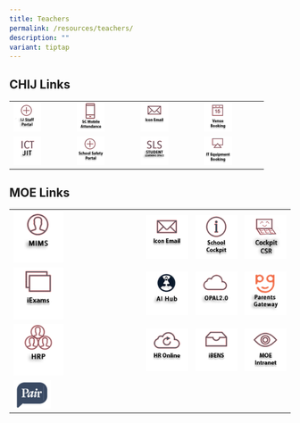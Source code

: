 ```yaml
---
title: Teachers
permalink: /resources/teachers/
description: ""
variant: tiptap
---
```

<h2>CHIJ Links</h2>
<table style="minWidth: 100px">
<colgroup>
<col>
<col>
<col>
<col>
</colgroup>
<tbody>
<tr>
<td rowspan="1" colspan="1">
<div class="isomer-image-wrapper">
<img style="width:50%" height="auto" width="100%" src="/images/IconTr/ijStaffPortal.png">
</div>
</td>
<td rowspan="1" colspan="1">
<div class="isomer-image-wrapper">
<img style="width:50%" height="auto" width="100%" src="/images/IconTr/SCMobileAttendance.png">
</div>
</td>
<td rowspan="1" colspan="1">
<div class="isomer-image-wrapper">
<img style="width:50%" height="auto" width="100%" src="/images/IconTr/iconemail_ver2.png">
</div>
</td>
<td rowspan="1" colspan="1">
<div class="isomer-image-wrapper">
<img style="width:50%" height="auto" width="100%" src="/images/IconTr/VenueBooking.png">
</div>
</td>
</tr>
<tr>
<td rowspan="1" colspan="1">
<div class="isomer-image-wrapper">
<img style="width:50%" height="auto" width="100%" src="/images/IconTr/ICTJIT.png">
</div>
</td>
<td rowspan="1" colspan="1">
<div class="isomer-image-wrapper">
<img style="width:50%" height="auto" width="100%" src="/images/IconTr/safetyPortal_ver2.png">
</div>
</td>
<td rowspan="1" colspan="1">
<div class="isomer-image-wrapper">
<img style="width:50%" height="auto" width="100%" src="/images/IconTr/SLS.png">
</div>
</td>
<td rowspan="1" colspan="1">
<div class="isomer-image-wrapper">
<img style="width:50%" height="auto" width="100%" src="/images/IconTr/ITEquipment_ver2.png">
</div>
</td>
</tr>
</tbody>
</table>
<h2>MOE Links</h2>
<table style="minWidth: 100px">
<colgroup>
<col>
<col>
<col>
<col>
</colgroup>
<tbody>
<tr>
<td rowspan="1" colspan="1"><a class="isomer-image-wrapper" href="https://idp.mims.moe.gov.sg/nidp/saml2/sso"><img style="width: 40%;" height="auto" width="100%" alt="" src="/images/IconTr/MIMS.png"></a>
</td>
<td rowspan="1" colspan="1"><a class="isomer-image-wrapper" href="https://workspace.google.com/dashboard"><img style="width: 100%" height="auto" width="100%" alt="" src="/images/IconTr/iconemail_ver2.png"></a>
</td>
<td rowspan="1" colspan="1"><a class="isomer-image-wrapper" href="https://schoolcockpit.moe.gov.sg/"><img style="width: 100%;" height="auto" width="100%" src="/images/IconTr/SchoolCockpit.png"></a>
</td>
<td rowspan="1" colspan="1"><a class="isomer-image-wrapper" href="https://schoolcockpit.moe.gov.sg/academic/"><img style="width: 100%;" height="auto" width="100%" src="/images/IconTr/sccsr.png"></a>
</td>
</tr>
<tr>
<td rowspan="1" colspan="1"><a class="isomer-image-wrapper" href="https://iexams.seab.gov.sg/login"><img style="width: 40%;" height="auto" width="100%" alt="" src="/images/IconTr/iExams.png"></a>
</td>
<td rowspan="1" colspan="1"><a class="isomer-image-wrapper" href="https://launchpad.gov.sg/"><img style="width: 100%" height="auto" width="100%" alt="" src="/images/IconTr/AIhub.png"></a>
</td>
<td rowspan="1" colspan="1"><a class="isomer-image-wrapper" href="https://idm.opal2.moe.edu.sg/Account/Login?ReturnUrl=%2F"><img style="width: 100%;" height="auto" width="100%" src="/images/IconTr/opal2.png"></a>
</td>
<td rowspan="1" colspan="1"><a class="isomer-image-wrapper" href="https://pg.moe.edu.sg/"><img style="width: 100%;" height="auto" width="100%" src="/images/IconTr/PG2.png"></a>
</td>
</tr>
<tr>
<td rowspan="1" colspan="1"><a class="isomer-image-wrapper" href="https://www.hrp.gov.sg/hrp/#/"><img style="width: 40%;" height="auto" width="100%" alt="" src="/images/IconTr/hrp.png"></a>
</td>
<td rowspan="1" colspan="1"><a class="isomer-image-wrapper" href="https://intranet.moe.gov.sg/hr_online/"><img style="width: 100%" height="auto" width="100%" alt="" src="/images/IconTr/HROnline.png"></a>
</td>
<td rowspan="1" colspan="1"><a class="isomer-image-wrapper" href="https://ibens.moe.gov.sg/rm/"><img style="width: 100%;" height="auto" width="100%" src="/images/IconTr/ibens_ver2.png"></a>
</td>
<td rowspan="1" colspan="1"><a class="isomer-image-wrapper" href="https://intranet.moe.gov.sg/"><img style="width: 100%;" height="auto" width="100%" src="/images/IconTr/MOEIntranet.png"></a>
</td>
</tr>
<tr>
<td rowspan="1" colspan="1"><a class="isomer-image-wrapper" href="https://pair.gov.sg/login"><img style="width: 30%;" height="auto" width="100%" alt="" src="/images/IconTr/Pair.png"></a>
</td>
<td rowspan="1" colspan="1">
<p></p>
</td>
<td rowspan="1" colspan="1">
<p></p>
</td>
<td rowspan="1" colspan="1">
<p></p>
</td>
</tr>
</tbody>
</table>
<p></p>
<p></p>
<p></p>